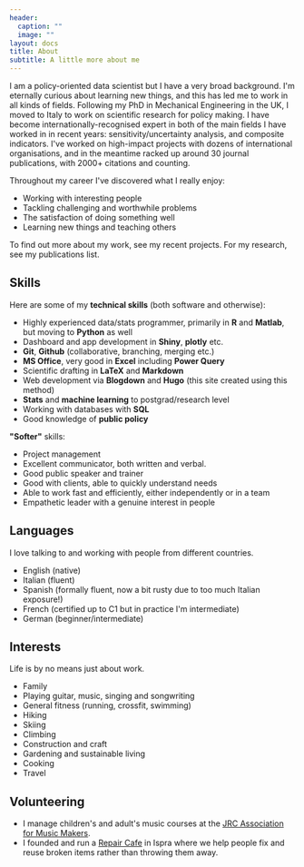 ```yaml
---
header:
  caption: ""
  image: ""
layout: docs
title: About
subtitle: A little more about me
---
```


I am a policy-oriented data scientist but I have a very broad background. I'm eternally curious about learning new things, and this has led me to work in all kinds of fields. Following my PhD in Mechanical Engineering in the UK, I moved to Italy to work on scientific research for policy making. I have become internationally-recognised expert in both of the main fields I have worked in in recent years: sensitivity/uncertainty analysis, and composite indicators. I've worked on high-impact projects with dozens of international organisations, and in the meantime racked up around 30 journal publications, with 2000+ citations and counting.

Throughout my career I've discovered what I really enjoy:

* Working with interesting people
* Tackling challenging and worthwhile problems
* The satisfaction of doing something well
* Learning new things and teaching others

To find out more about my work, see my recent projects. For my research, see my publications list.

## Skills

Here are some of my **technical skills** (both software and otherwise):

* Highly experienced data/stats programmer, primarily in **R** and **Matlab**, but moving to **Python** as well
* Dashboard and app development in **Shiny**, **plotly** etc.
* **Git**, **Github** (collaborative, branching, merging etc.)
* **MS Office**, very good in **Excel** including **Power Query**
* Scientific drafting in **LaTeX** and **Markdown**
* Web development via **Blogdown** and **Hugo** (this site created using this method)
* **Stats** and **machine learning** to postgrad/research level
* Working with databases with **SQL**
* Good knowledge of **public policy**


**"Softer"** skills:

* Project management
* Excellent communicator, both written and verbal. 
* Good public speaker and trainer
* Good with clients, able to quickly understand needs
* Able to work fast and efficiently, either independently or in a team
* Empathetic leader with a genuine interest in people

## Languages

I love talking to and working with people from different countries.

* English (native)
* Italian (fluent)
* Spanish (formally fluent, now a bit rusty due to too much Italian exposure!)
* French (certified up to C1 but in practice I'm intermediate)
* German (beginner/intermediate)

## Interests

Life is by no means just about work.

* Family
* Playing guitar, music, singing and songwriting
* General fitness (running, crossfit, swimming)
* Hiking
* Skiing
* Climbing
* Construction and craft
* Gardening and sustainable living
* Cooking
* Travel

## Volunteering

* I manage children's and adult's music courses at the [JRC Association for Music Makers](http://www.jammclub.eu/index.html).
* I founded and run a [Repair Cafe](https://www.repaircafe.org/en/) in Ispra where we help people fix and reuse broken items rather than throwing them away.
